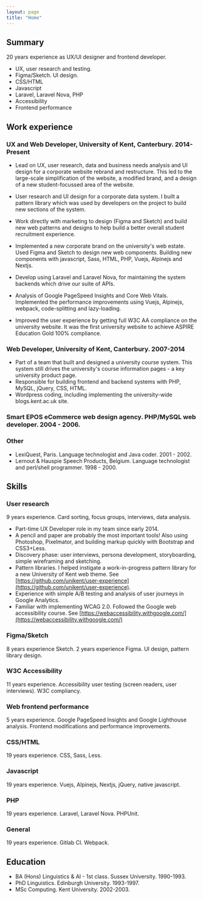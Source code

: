 ```yaml
---
layout: page
title: "Home"
---
```


## Summary
20 years experience as UX/UI designer and frontend developer.
- UX, user research and testing.
- Figma/Sketch. UI design.
- CSS/HTML 
- Javascript
- Laravel, Laravel Nova, PHP
- Accessibility
- Frontend performance


## Work experience

### UX and Web Developer, University of Kent, Canterbury. 2014-Present
- Lead on UX, user research, data and business needs analysis and UI design for a corporate website rebrand and restructure. This led to the large-scale simplification of the website, a modified brand, and a design of a new student-focussed area of the website.

- User research and UI design for a corporate data system. I built a pattern library which was used by developers on the project to build new sections of the system.

- Work directly with marketing to design (Figma and Sketch) and build new web patterns and designs to help build a better overall student recruitment experience.

- Implemented a new corporate brand on the university's web estate. Used Figma and Sketch to design new web components. Building new components with javascript, Sass, HTML, PHP, Vuejs, Alpinejs and Nextjs.

- Develop using Laravel and Laravel Nova, for maintaining the system backends which drive our suite of APIs.

- Analysis of Google PageSpeed Insights and Core Web Vitals. Implemented the performance improvements using Vuejs, Alpinejs, webpack, code-splitting and lazy-loading.

- Improved the user experience by getting full W3C AA compliance on the university website. It was the first university website to achieve ASPIRE Education Gold 100% compliance.

### Web Developer, University of Kent, Canterbury. 2007-2014
- Part of a team that built and designed a university course system. This system still drives the university's course information pages - a key university product page.
- Responsible for building frontend and backend systems with PHP, MySQL, jQuery, CSS, HTML.
- Wordpress coding, including implementing the university-wide blogs.kent.ac.uk site.

### Smart EPOS eCommerce web design agency. PHP/MySQL web developer. 2004 - 2006. 

### Other
- LexiQuest, Paris. Language technologist and Java coder. 2001 - 2002. 
- Lernout & Hauspie Speech Products, Belgium. Language technologist and perl/shell programmer. 1998 - 2000. 


## Skills
### User research
9 years experience. Card sorting, focus groups, interviews, data analysis.
- Part-time UX Developer role in my team since early 2014.
- A pencil and paper are probably the most important tools! Also using Photoshop, Pixelmator, and building markup quickly with Bootstrap and CSS3+Less.
- Discovery phase: user interviews, persona development, storyboarding, simple wireframing and sketching.
- Pattern libraries. I helped instigate a work-in-progress pattern library for a new University of Kent web theme. See [https://github.com/unikent/user-experience](https://github.com/unikent/user-experience).
- Experience with simple A/B testing and analysis of user journeys in Google Analytics.
- Familiar with implementing WCAG 2.0. Followed the Google web accessibility course. See [https://webaccessibility.withgoogle.com/](https://webaccessibility.withgoogle.com/)

### Figma/Sketch
8 years experience Sketch. 2 years experience Figma. UI design, pattern library design.

### W3C Accessibility
11 years experience. Accessibility user testing (screen readers, user interviews). W3C compliancy.

### Web frontend performance
5 years experience. Google PageSpeed Insights and Google Lighthouse analysis. Frontend modifications and performance improvements.

### CSS/HTML
19 years experience. CSS, Sass, Less.

### Javascript
19 years experience. Vuejs, Alpinejs, Nextjs, jQuery, native javascript.

### PHP
19 years experience. Laravel, Laravel Nova. PHPUnit.

### General
19 years experience. Gitlab CI. Webpack.


## Education

- BA (Hons) Linguistics & AI - 1st class. Sussex University. 1990-1993.
- PhD Linguistics. Edinburgh University. 1993-1997.
- MSc Computing. Kent University. 2002-2003.
